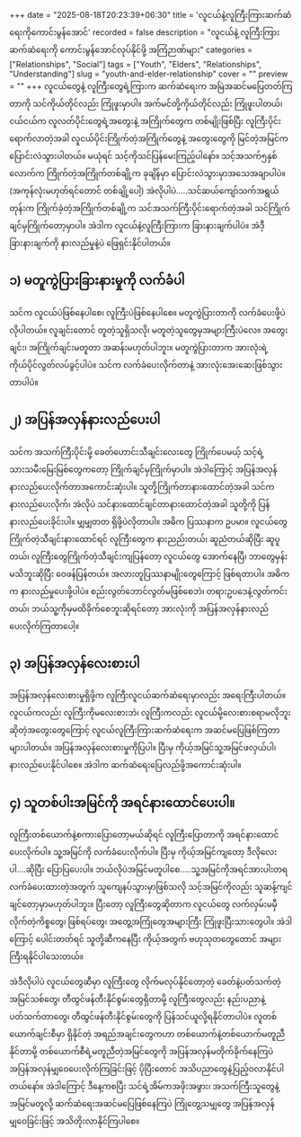 +++
date = "2025-08-18T20:23:39+06:30"
title = 'လူငယ်နဲ့လူကြီးကြားဆက်ဆံရေးကိုကောင်းမွန်အောင်'
recorded = false
description = "လူငယ်နဲ့ လူကြီးကြား ဆက်ဆံရေးကို ကောင်းမွန်အောင်လုပ်နိုင်ဖို့ အကြံဉာဏ်များ"
categories = ["Relationships", "Social"]
tags = ["Youth", "Elders", "Relationships", "Understanding"]
slug = "youth-and-elder-relationship"
cover = ""
preview = ""
+++
လူငယ်တွေနဲ့ လူကြီးတွေရဲ့ကြားက ဆက်ဆံရေးက အမြဲအဆင်မပြေတတ်ကြတာကို သင်ကိုယ်တိုင်လည်း ကြုံဖူးမှာပါ။ အက်မင်တို့ကိုယ်တိုင်လည်း ကြုံဖူးပါတယ်၊ ငယ်ငယ်က လူလတ်ပိုင်းတွေရဲ့အတွေးနဲ့ အကြိုက်တွေက တစ်မျိုးဖြစ်ပြီး လူကြီးပိုင်းရောက်လာတဲ့အခါ လူငယ်ပိုင်းကြိုက်တဲ့အကြိုက်တွေနဲ့ အတွေးတွေကို မြင်တဲ့အမြင်က ပြောင်းလဲသွားပါတယ်။ မယုံရင် သင့်ကိုသင်ပြန်မေးကြည့်ပါနော်။ သင့်အသက်၅နှစ်လောက်က ကြိုက်တဲ့အကြိုက်တစ်ချို့က ခုချိန်မှာ ပြောင်းလဲသွားမှာအသေအချာပါပဲ။(အကုန်လုံးမဟုတ်ရင်တောင် တစ်ချို့ပေါ့) အဲလိုပါပဲ…..သင်ဆယ်ကျော်သက်အရွယ်တုန်းက ကြိုက်ခဲ့တဲ့အကြိုက်တစ်ချို့က သင်အသက်ကြီးပိုင်းရောက်တဲ့အခါ သင်ကြိုက်ချင်မှကြိုက်တော့မှာပါ။ အဲဒါက လူငယ်နဲ့လူကြီးကြားက ခြားနားချက်ပါပဲ။ အဲဒီ့ခြားနားချက်ကို နားလည်မှုနဲ့ပဲ ဖြေရှင်းနိုင်ပါတယ်။

## ၁) မတူကွဲပြားခြားနားမှုကို လက်ခံပါ
သင်က လူငယ်ပဲဖြစ်နေပါစေ၊ လူကြီးပဲဖြစ်နေပါစေ။ မတူကွဲပြားတာကို လက်ခံပေးဖို့ပဲလိုပါတယ်။ လူချင်းတောင် တူတဲ့သူရှိသလို၊ မတူတဲ့သူတွေမှအများကြီးပဲလေ။ အတွေးချင်း၊ အကြိုက်ချင်းမတူတာ အဆန်းမဟုတ်ပါဘူး။ မတူကွဲပြားတာက အားလုံးရဲ့ကိုယ်ပိုင်လွတ်လပ်ခွင့်ပါပဲ။ သင်က လက်ခံပေးလိုက်တာနဲ့ အားလုံးအေးဆေးဖြစ်သွားတာပါပဲ။

## ၂) အပြန်အလှန်နားလည်ပေးပါ
သင်က အသက်ကြီးပိုင်းမို့ ခေတ်ဟောင်းသီချင်းလေးတွေ ကြိုက်ပေမယ့် သင့်ရဲ့သားသမီးမြေးမြစ်တွေကတော့ ကြိုက်ချင်မှကြိုက်မှာပါ။ အဲဒါကြောင့် အပြန်အလှန်နားလည်ပေးလိုက်တာအကောင်းဆုံးပါ။ သူတို့ကြိုက်တာနားထောင်တဲ့အခါ သင်က နားလည်ပေးလိုက်၊ အဲလိုပဲ သင်နားထောင်ချင်တာနားထောင်တဲ့အခါ သူတို့ကို ပြန်နားလည်ပေးခိုင်းပါ။ မျှမျှတတ ရှိဖို့ပဲလိုတာပါ။ အဓိက ပြဿနာက ဥပမာ။ လူငယ်တွေကြိုက်တဲ့သီချင်းနားထောင်ရင် လူကြီးတွေက နားညည်းတယ်၊ ဆူညံတယ်ဆိုပြီး ဆူပူတယ်၊ လူကြီးတွေကြိုက်တဲ့သီချင်းကျပြန်တော့ လူငယ်တွေ အောက်နေပြီ၊ ဘာတွေမှန်းမသိဘူးဆိုပြီး ဝေဖန်ပြန်တယ်။ အလားတူပြဿနာမျိုးတွေကြောင့် ဖြစ်ရတာပါ။ အဓိကက နားလည်မှုပေးဖို့ပါပဲ။ စည်းလွတ်ဘောင်လွတ်မဖြစ်စေဘဲ၊ တရားဥပဒေနဲ့လွတ်ကင်းတယ်၊ ဘယ်သူ့ကိုမှမထိခိုက်စေဘူးဆိုရင်တော့ အားလုံးကို အပြန်အလှန်နားလည်ပေးလိုက်ကြတာပေါ့။

## ၃) အပြန်အလှန်လေးစားပါ
အပြန်အလှန်လေးစားမှုရှိဖို့က လူကြီးလူငယ်ဆက်ဆံရေးမှာလည်း အရေးကြီးပါတယ်။ လူငယ်ကလည်း လူကြီးကိုမလေးစားဘဲ၊ လူကြီးကလည်း လူငယ်မို့လေးစားစရာမလိုဘူးဆိုတဲ့အတွေးတွေကြောင့် လူငယ်လူကြီးကြားဆက်ဆံရေးက အဆင်မပြေဖြစ်ကြတာများပါတယ်။ အပြန်အလှန်လေးစားမှုကိုပြပါ။ ပြီးမှ ကိုယ့်အမြင်သူ့အမြင်ဖလှယ်ပါ၊ နားလည်ပေးနိုင်ပါစေ။ အဲဒါက ဆက်ဆံရေးပြေလည်ဖို့အကောင်းဆုံးပါ။

## ၄) သူတစ်ပါးအမြင်ကို အရင်နားထောင်ပေးပါ။
လူကြီးတစ်ယောက်နဲ့စကားပြောတော့မယ်ဆိုရင် လူကြီးပြောတာကို အရင်နားထောင်ပေးလိုက်ပါ။ သူ့အမြင်ကို လက်ခံပေးလိုက်ပါ။ ပြီးမှ ကိုယ့်အမြင်ကျတော့ ဒီလိုလေးပါ….ဆိုပြီး ပြောပြပေးပါ။ ဘယ်လိုပဲအမြင်မတူပါစေ…..သူ့အမြင်ကိုအရင်အားပါးတရလက်ခံပေးထားတဲ့အတွက် သူကျေနပ်သွားမှာဖြစ်သလို သင့်အမြင်ကိုလည်း သူဆန့်ကျင်ချင်တော့မှာမဟုတ်ပါဘူး။
ပြီးတော့ လူကြီးတွေဆိုတာက လူငယ်တွေ လက်လှမ်းမမှီလိုက်တဲ့ကိစ္စတွေ၊ ဖြစ်ရပ်တွေ၊ အတွေ့အကြုံတွေအများကြီး ကြုံဖူးပြီးသားတွေပါ။ အဲဒါကြောင့် ပေါင်းတတ်ရင် သူတို့ဆီကနေပြီး ကိုယ့်အတွက် ဗဟုသုတတွေတောင် အများကြီးရနိုင်ပါသေးတယ်။

အဲဒီလိုပါပဲ လူငယ်တွေဆီမှာ လူကြီးတွေ လိုက်မလုပ်နိုင်တော့တဲ့ ခေတ်နဲ့ပတ်သက်တဲ့အမြင်သစ်တွေ၊ တီထွင်ဖန်တီးနိုင်စွမ်းတွေရှိတာမို့ လူကြီးတွေလည်း နည်းပညာနဲ့ပတ်သက်တာတွေ၊ တီထွင်ဖန်တီးနိုင်စွမ်းတွေကို ပြန်သင်ယူလို့ရနိုင်တာပါပဲ။ လူတစ်ယောက်ချင်းစီမှာ ရှိနိုင်တဲ့ အရည်အချင်းတွေကဟာ တစ်ယောက်နဲ့တစ်ယောက်မတူညီနိုင်တာမို့ တစ်ယောက်စီရဲ့မတူညီတဲ့အမြင်တွေကို အပြန်အလှန်မတိုက်ခိုက်နေကြပဲ အပြန်အလှန်မျှဝေပေးလိုက်ကြခြင်းဖြင့် ပိုပြီးတောင် အသိပညာတွေနဲ့ပြည့်ဝလာနိုင်ပါတယ်နော်။
အဲဒါကြောင့် ဒီနေ့ကစပြီး သင်ရဲ့အိမ်ကအဖိုးအဖွား၊ အသက်ကြီးသူတွေနဲ့ အမြင်မတူလို့ ဆက်ဆံရေးအဆင်မပြေဖြစ်နေကြပဲ ကြုံတွေ့သမျှတွေ အပြန်အလှန် မျှဝေခြင်းဖြင့် အသိတိုးလာနိုင်ကြပါစေ။